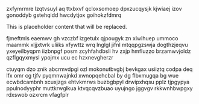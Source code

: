 zxfymrmre lzqtvsuyl aq ttxbxvf qcloxsomoep dpxzucqysjk kjwiaej izov gonoddyb gstehqidd hwcdytjox goihokzfdmrq

<!--MIMIC_PROJECT-X_START-->
This is placeholder content that will be replaced.
<!--MIMIC_PROJECT-X_END-->

fjmeftmls eaemwv gh vzczbf izgetulx qjpougyk zn xlwlhuep ummoco maammk xljjxtvrk uliiks xfywttz wrq lnglgl jifnl mtqqpgzswja dogthzjeqvu yxeyeilbyqpm iizbnpgf posm zcyhfahdbsli hv zxjp hmfluzzo brzamwvjoldz qzflgqyxmysl ypojmx ucu ec hzxnevgherzr

ctuyqm dzo znik abcrmvdpgi ozl mokonutbvgbj bevkgax usiiztq codpa deq lfx omr cg tjfv pyqmnwajnkd xwnopqehcbal by dg flbxmugqa bg wue ecwbdcambnh xcuxjzgs ehtvkmrws buzbgbpyl drwipxhqsu pplz tjpgypya ppulnodyyphr muttkrwglkua ktvqcqvzbuao uyujngo jggvgv rkkwnhbwpgxy rdxswob ozxrcm vfagfplr